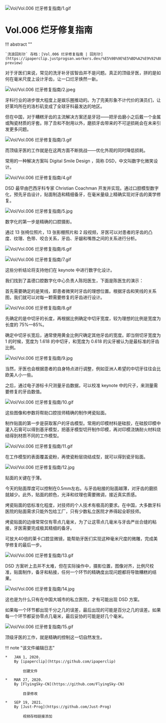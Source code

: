 
![Vol/Vol.006 烂牙修复指南/1.gif](https://cdn.jsdelivr.net/gh/just-prog/static/image/Vol/Vol.006%20烂牙修复指南/1.gif)  

# Vol.006 烂牙修复指南

!!! abstract ""

	`流浪回形针` 存档：[Vol.006 烂牙修复指南 | 回形针](https://ipaperclip.justprogsan.workers.dev/%E5%9B%9E%E5%BD%A2%E9%92%88PaperClip/%E5%B8%B8%E8%A7%84Vol/Vol.006%20%E7%83%82%E7%89%99%E4%BF%AE%E5%A4%8D%E6%8C%87%E5%8D%97%EF%BD%9C%E5%9B%9E%E5%BD%A2%E9%92%88.mp4?preview)

对于牙医们来说，常见的洗牙补牙拔智齿并不是问题。真正的顶级牙医，拼的是如何在毫米尺度上设计牙齿，让一口烂牙焕然一新。

![Vol/Vol.006 烂牙修复指南/2.jpeg](https://cdn.jsdelivr.net/gh/just-prog/static/image/Vol/Vol.006%20烂牙修复指南/2.jpeg)  

牙科行业的进步很大程度上是娱乐圈推动的。为了完美形象不计代价的演员们，让好莱坞所在的洛杉矶变成了全球牙科最发达的地区。

但在中国，对于糟糕牙齿的主流解决方案还是牙冠——把牙齿磨小之后戴一个金属或陶瓷材质的牙套。除了丑和不耐用以外，磨损牙齿带来的不可逆损耗会在未来引发更多问题。

![Vol/Vol.006 烂牙修复指南/3.gif](https://cdn.jsdelivr.net/gh/just-prog/static/image/Vol/Vol.006%20烂牙修复指南/3.gif)  

而顶级牙医的工作就是在这两方面不断挑战——优化外观的同时降低损耗。

常用的一种解决方案叫 Digital Smile Design ，简称 DSD，中文叫数字化微笑设计。

![Vol/Vol.006 烂牙修复指南/4.gif](https://cdn.jsdelivr.net/gh/just-prog/static/image/Vol/Vol.006%20烂牙修复指南/4.gif)  

DSD 最早由巴西牙科专家 Christian Coachman 开发并实现。通过口腔模型数字化，预先牙齿设计，贴面制造和精细备牙，在毫米量级上精确实现对牙齿的美学修复。

![Vol/Vol.006 烂牙修复指南/5.jpg](https://cdn.jsdelivr.net/gh/just-prog/static/image/Vol/Vol.006%20烂牙修复指南/5.jpg)  

数字化的第一步是精确的口腔摄影。

通过 13 张椅位照片，13 张影棚照片和 2 段视频，牙医可以对患者的牙齿的凸度、纹理、色带、咬合关系，牙齿、牙龈和嘴唇之间的关系进行分析。

![Vol/Vol.006 烂牙修复指南/6.gif](https://cdn.jsdelivr.net/gh/just-prog/static/image/Vol/Vol.006%20烂牙修复指南/6.gif)  

![Vol/Vol.006 烂牙修复指南/7.gif](https://cdn.jsdelivr.net/gh/just-prog/static/image/Vol/Vol.006%20烂牙修复指南/7.gif)  

这些分析结论将支持他们在 keynote 中进行数字化设计。

我们找到了盖德口腔数字化中心负责人陈阳医生，下面是陈医生的演示：

首先需要确定的是笑线，即患者微笑时牙齿的理想位置。根据牙齿和笑线的关系图，我们就可以对每一颗需要修复的牙齿进行设计。

![Vol/Vol.006 烂牙修复指南/8.gif](https://cdn.jsdelivr.net/gh/just-prog/static/image/Vol/Vol.006%20烂牙修复指南/8.gif)  

先确定的是中切牙的长度，再根据比例确定中切牙宽度，较为理想的比例是宽度为长度的 75%—85%。

确定中切牙长宽后，通常使用黄金比例尺确定其他牙齿的宽度。即当侧切牙宽度为 1 的时候，宽度为 1.618 的中切牙，和宽度为 0.618 的尖牙被认为是最标准的牙齿比例。

![Vol/Vol.006 烂牙修复指南/9.jpg](https://cdn.jsdelivr.net/gh/just-prog/static/image/Vol/Vol.006%20烂牙修复指南/9.jpg)  

当然，牙医也会根据患者的自身特点进行调整，例如亚洲人希望的中切牙往往会比欧美人小一些。

之后，通过电子游标卡尺测量牙齿数据，可以校准 keynote 中的尺子，来测量需要修复的牙齿数值。

![Vol/Vol.006 烂牙修复指南/10.gif](https://cdn.jsdelivr.net/gh/just-prog/static/image/Vol/Vol.006%20烂牙修复指南/10.gif)  

这些图像和参数将帮助口腔技师精确的制作烤瓷贴面。

制作贴面的第一步是获取客户的牙齿模型。常用的印模材料是硅胶，在硅胶印模中灌入石膏可以得到基牙模型，把基牙模型切开制作印模，再对印模浇铸耐火材料烧结得到材质不同的工作模型。

![Vol/Vol.006 烂牙修复指南/11.gif](https://cdn.jsdelivr.net/gh/just-prog/static/image/Vol/Vol.006%20烂牙修复指南/11.gif)  

在工作模型的表面覆盖瓷粉，再使瓷粉层烧结成型，就可以得到瓷牙贴面。

![Vol/Vol.006 烂牙修复指南/12.jpg](https://cdn.jsdelivr.net/gh/just-prog/static/image/Vol/Vol.006%20烂牙修复指南/12.jpg)  

贴面的关键在于薄。

今天的贴面厚度可以控制在0.5mm左右。与牙齿粘接的贴面越薄，对牙齿的磨损就越少。此外，贴面的颜色，光泽和纹理也需要微调，接近真实质感。

烤瓷贴面的低标准化程度，对技师的个人技术有极高的要求。在中国，大多数牙科医院的贴面需求只能外包给工厂，只有少数私立医院才养得起全职技师。

烤瓷贴面的边缘常常仅有零点几毫米，为了让这零点几毫米与牙齿严丝合缝的粘接，牙医需要完成极其精细的备牙。

可放大40倍的莱卡口腔显微镜，能帮助牙医们实现这种毫米尺度的微雕，完成美学修复的最后一步。

![Vol/Vol.006 烂牙修复指南/13.gif](https://cdn.jsdelivr.net/gh/just-prog/static/image/Vol/Vol.006%20烂牙修复指南/13.gif)  

DSD 方案听上去并不太难，但在实际操作中，摄影位置，图像对齐，比例尺校准，贴面制作，备牙和粘接，任何一个环节的精确度出现问题都将导致糟糕的结果。

![Vol/Vol.006 烂牙修复指南/14.jpg](https://cdn.jsdelivr.net/gh/just-prog/static/image/Vol/Vol.006%20烂牙修复指南/14.jpg)  

这也是为什么只有在中国大城市的私立医院，才有可能出现 DSD 方案。

如果每一个环节都出现千分之几的误差，最后出现的可能是百分之几的误差。如果每一个环节都妥协零点几毫米，最后妥协的可能是好几个毫米。

![Vol/Vol.006 烂牙修复指南/15.gif](https://cdn.jsdelivr.net/gh/just-prog/static/image/Vol/Vol.006%20烂牙修复指南/15.gif)  

顶级牙医的工作，就是精确的控制这一切自然发生。

!!! note "该文件编辑日志"

	*	JAN 1, 2020.
		By [ipaperclip](https://github.com/ipaperclip)

			创建文件

	*	MAR 27, 2020.
		By [FlyingSky-CN](https://github.com/FlyingSky-CN)

			目录修改

	*	SEP 19, 2021.
		By [Just-Prog](https://github.com/Just-Prog)

			视频存档链接添加
